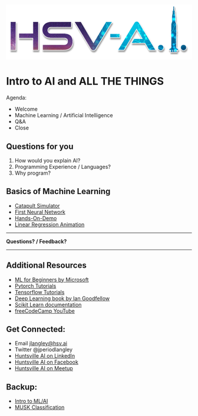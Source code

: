 ![HSV-AI Logo](https://github.com/HSV-AI/hugo-website/blob/master/static/images/logo_v9.png?raw=true)

# Intro to AI and ALL THE THINGS

Agenda:
- Welcome
- Machine Learning / Artificial Intelligence
- Q&A
- Close

## Questions for you

1. How would you explain AI?
2. Programming Experience / Languages?
3. Why program?

## Basics of Machine Learning

* [Catapult Simulator](http://www.virtualtrebuchet.com/)
* [First Neural Network](https://towardsdatascience.com/first-neural-network-for-beginners-explained-with-code-4cfd37e06eaf)
* [Hands-On-Demo](https://playground.tensorflow.org/)
* [Linear Regression Animation](https://towardsdatascience.com/gradient-descent-animation-1-simple-linear-regression-e49315b24672)


---

**Questions? / Feedback?**

---

## Additional Resources

* [ML for Beginners by Microsoft](https://github.com/microsoft/ML-For-Beginners)
* [Pytorch Tutorials](https://pytorch.org/tutorials/)
* [Tensorflow Tutorials](https://www.tensorflow.org/tutorials)
* [Deep Learning book by Ian Goodfellow](https://www.deeplearningbook.org/)
* [Scikit Learn documentation](https://scikit-learn.org/stable/)
* [freeCodeCamp YouTube](https://www.youtube.com/channel/UC8butISFwT-Wl7EV0hUK0BQ)

## Get Connected:

* Email jlangley@hsv.ai
* Twitter @jperiodlangley
* [Huntsville AI on LinkedIn](https://www.linkedin.com/groups/12177562/)
* [Huntsville AI on Facebook](https://www.facebook.com/groups/390465874745286/)
* [Huntsville AI on Meetup](https://www.meetup.com/Huntsville-AI/)

## Backup:

* [Intro to ML/AI](https://github.com/HSV-AI/presentations/blob/master/2018/181010_Intro_%20to_AI_and_ML.pdf)
* [MUSK Classification](https://github.com/HSV-AI/presentations/blob/master/2019/190213/MUSK%20Classification.ipynb)